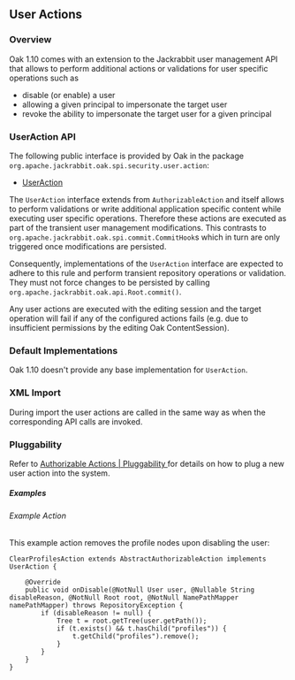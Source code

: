 <!--
   Licensed to the Apache Software Foundation (ASF) under one or more
   contributor license agreements.  See the NOTICE file distributed with
   this work for additional information regarding copyright ownership.
   The ASF licenses this file to You under the Apache License, Version 2.0
   (the "License"); you may not use this file except in compliance with
   the License.  You may obtain a copy of the License at

       http://www.apache.org/licenses/LICENSE-2.0

   Unless required by applicable law or agreed to in writing, software
   distributed under the License is distributed on an "AS IS" BASIS,
   WITHOUT WARRANTIES OR CONDITIONS OF ANY KIND, either express or implied.
   See the License for the specific language governing permissions and
   limitations under the License.
  -->

User Actions
------------

### Overview

Oak 1.10 comes with an extension to the Jackrabbit user management API that allows
to perform additional actions or validations for user specific operations
such as

- disable (or enable) a user
- allowing a given principal to impersonate the target user
- revoke the ability to impersonate the target user for a given principal

<a name="api_extensions"></a>

### UserAction API

The following public interface is provided by Oak in the
package `org.apache.jackrabbit.oak.spi.security.user.action`:

- [UserAction]

The `UserAction` interface extends from `AuthorizableAction` and itself allows to perform
validations or write
additional application specific content while executing user specific operations. Therefore these
actions are executed as part of the transient
user management modifications. This contrasts to `org.apache.jackrabbit.oak.spi.commit.CommitHook`s
which in turn are only triggered once modifications are persisted.

Consequently, implementations of the `UserAction` interface are expected
to adhere to this rule and perform transient repository operations or validation.
They must not force changes to be persisted by
calling `org.apache.jackrabbit.oak.api.Root.commit()`.

Any user actions are executed with the editing session and the
target operation will fail if any of the configured actions fails (e.g. due to
insufficient permissions by the editing Oak ContentSession).

<a name="default_implementation"></a>

### Default Implementations

Oak 1.10 doesn't provide any base implementation for `UserAction`.

<a name="xml_import"></a>

### XML Import

During import the user actions are called in the same way as when the corresponding API calls are
invoked.

<a name="pluggability"></a>

### Pluggability

Refer to [Authorizable Actions | Pluggability ](authorizableaction.html#Pluggability) for details on
how to plug
a new user action into the system.

##### Examples

###### Example Action

This example action removes the profile nodes upon disabling the user:

    ClearProfilesAction extends AbstractAuthorizableAction implements UserAction {
    
        @Override
        public void onDisable(@NotNull User user, @Nullable String disableReason, @NotNull Root root, @NotNull NamePathMapper namePathMapper) throws RepositoryException {
            if (disableReason != null) {
                Tree t = root.getTree(user.getPath());
                if (t.exists() && t.hasChild("profiles")) {
                    t.getChild("profiles").remove();
                }
            }
        }
    }

<!-- hidden references -->

[UserAction]: /oak/docs/apidocs/org/apache/jackrabbit/oak/spi/security/user/action/UserAction.html
